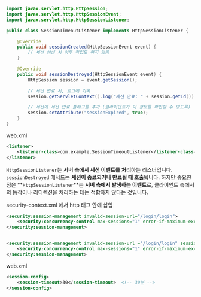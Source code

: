 

```java
import javax.servlet.http.HttpSession;
import javax.servlet.http.HttpSessionEvent;
import javax.servlet.http.HttpSessionListener;

public class SessionTimeoutListener implements HttpSessionListener {

    @Override
    public void sessionCreated(HttpSessionEvent event) {
        // 세션 생성 시 아무 작업도 하지 않음
    }

    @Override
    public void sessionDestroyed(HttpSessionEvent event) {
        HttpSession session = event.getSession();

        // 세션 만료 시, 로그에 기록
        session.getServletContext().log("세션 만료: " + session.getId());

        // 세션에 세션 만료 플래그를 추가 (클라이언트가 이 정보를 확인할 수 있도록)
        session.setAttribute("sessionExpired", true);
    }
}
```

web.xml
```xml
<listener>
    <listener-class>com.example.SessionTimeoutListener</listener-class>
</listener>
```



`HttpSessionListener`는 **서버 측에서 세션 이벤트를 처리**하는 리스너입니다. `sessionDestroyed` 메서드는 **세션이 종료되거나 만료될 때 호출**됩니다. 하지만 중요한 점은 **`HttpSessionListener`**는 **서버 측에서 발생하는 이벤트**로, 클라이언트 측에서의 동작이나 리디렉션을 처리하는 데는 적합하지 않다는 것입니다.




security-context.xml 에서 http 태그 안에 삽입
```xml
<security:session-management invalid-session-url="/login/login">  
    <security:concurrency-control max-sessions="1" error-if-maximum-exceeded="true" />  
</security:session-management>


<security:session-management invalid-session-url ="/login/login" session-fixation-protection="migrateSession">  
    <security:concurrency-control max-sessions="1" error-if-maximum-exceeded="false" />  
</security:session-management>
```


web.xml
```xml
<session-config>  
    <session-timeout>30</session-timeout>  <!-- 30분 -->  
</session-config>
```
